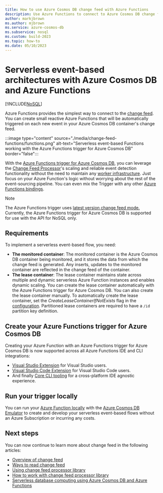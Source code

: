 ```yaml
---
title: How to use Azure Cosmos DB change feed with Azure Functions
description: Use Azure Functions to connect to Azure Cosmos DB change feed. Later you can create reactive Azure functions that are triggered on every new event.
author: markjbrown
ms.author: mjbrown
ms.service: azure-cosmos-db
ms.subservice: nosql
ms.custom: build-2023
ms.topic: how-to
ms.date: 05/10/2023
---
```


# Serverless event-based architectures with Azure Cosmos DB and Azure Functions
[!INCLUDE[NoSQL](../includes/appliesto-nosql.md)]

Azure Functions provides the simplest way to connect to the [change feed](../change-feed.md). You can create small reactive Azure Functions that will be automatically triggered on each new event in your Azure Cosmos DB container's change feed.

:::image type="content" source="./media/change-feed-functions/functions.png" alt-text="Serverless event-based Functions working with the Azure Functions trigger for Azure Cosmos DB" border="false":::

With the [Azure Functions trigger for Azure Cosmos DB](/azure/azure-functions/functions-bindings-cosmosdb-v2-trigger), you can leverage the [Change Feed Processor](change-feed-processor.md)'s scaling and reliable event detection functionality without the need to maintain any [worker infrastructure](change-feed-processor.md). Just focus on your Azure Function's logic without worrying about the rest of the event-sourcing pipeline. You can even mix the Trigger with any other [Azure Functions bindings](/azure/azure-functions/functions-triggers-bindings#supported-bindings).

> [!NOTE]
> The Azure Functions trigger uses [latest version change feed mode.](change-feed-modes.md#latest-version-change-feed-mode) Currently, the Azure Functions trigger for Azure Cosmos DB is supported for use with the API for NoSQL only.

## Requirements

To implement a serverless event-based flow, you need:

* **The monitored container**: The monitored container is the Azure Cosmos DB container being monitored, and it stores the data from which the change feed is generated. Any inserts, updates to the monitored container are reflected in the change feed of the container.
* **The lease container**: The lease container maintains state across multiple and dynamic serverless Azure Function instances and enables dynamic scaling. You can create the lease container automatically with the Azure Functions trigger for Azure Cosmos DB. You can also create the lease container manually. To automatically create the lease container, set the *CreateLeaseContainerIfNotExists* flag in the [configuration](/azure/azure-functions/functions-bindings-cosmosdb-v2-trigger?tabs=extensionv4&pivots=programming-language-csharp#attributes). Partitioned lease containers are required to have a `/id` partition key definition.

## Create your Azure Functions trigger for Azure Cosmos DB

Creating your Azure Function with an Azure Functions trigger for Azure Cosmos DB is now supported across all Azure Functions IDE and CLI integrations:

* [Visual Studio Extension](/azure/azure-functions/functions-develop-vs) for Visual Studio users.
* [Visual Studio Code Extension](/azure/developer/javascript/tutorial-vscode-serverless-node-01) for Visual Studio Code users.
* And finally [Core CLI tooling](/azure/azure-functions/functions-run-local#create-func) for a cross-platform IDE agnostic experience.

## Run your trigger locally

You can run your [Azure Function locally](/azure/azure-functions/functions-develop-local) with the [Azure Cosmos DB Emulator](../emulator.md) to create and develop your serverless event-based flows without an Azure Subscription or incurring any costs.

## Next steps

You can now continue to learn more about change feed in the following articles:

* [Overview of change feed](../change-feed.md)
* [Ways to read change feed](read-change-feed.md)
* [Using change feed processor library](change-feed-processor.md)
* [How to work with change feed processor library](change-feed-processor.md)
* [Serverless database computing using Azure Cosmos DB and Azure Functions](serverless-computing-database.md)
